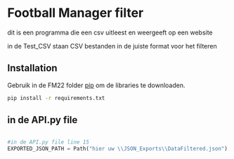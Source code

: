 # Football Manager filter

dit is een programma die een csv uitleest en weergeeft op een website

in de Test_CSV staan CSV bestanden in de juiste format voor het filteren

## Installation

Gebruik in de FM22 folder [pip](https://pip.pypa.io/en/stable/) om de libraries te downloaden.

```bash
pip install -r requirements.txt

```

## in de API.py file

```python

#in de API.py file line 15
EXPORTED_JSON_PATH = Path("hier uw \\JSON_Exports\\DataFiltered.json") path moet tussen folders \\ hebben


```
